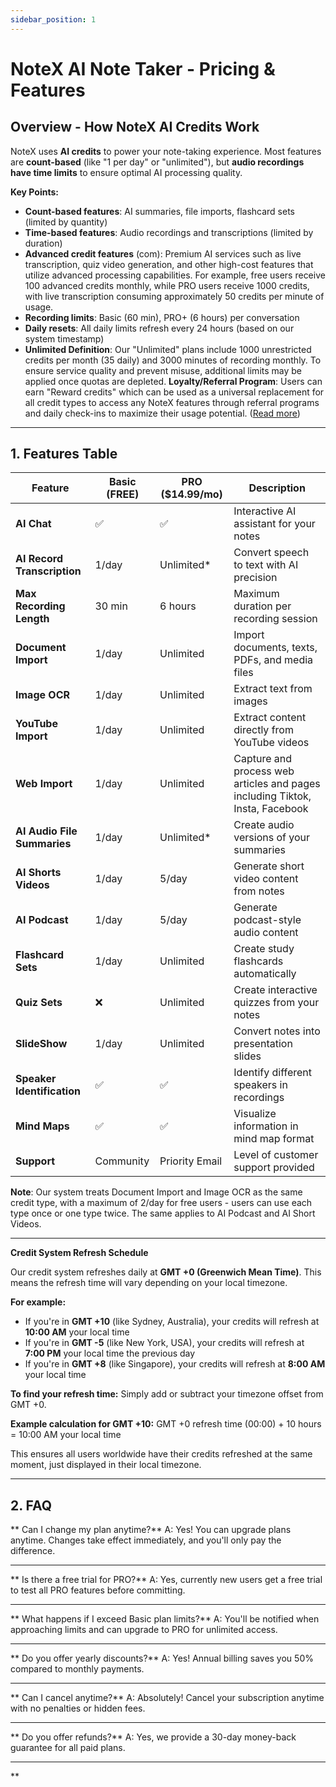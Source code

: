 ```yaml
---
sidebar_position: 1
---
```


# NoteX AI Note Taker - Pricing & Features

## Overview - How NoteX AI Credits Work

NoteX uses **AI credits** to power your note-taking experience. Most features are **count-based** (like "1 per day" or "unlimited"), but **audio recordings have time limits** to ensure optimal AI processing quality.

**Key Points:**

- **Count-based features**: AI summaries, file imports, flashcard sets (limited by quantity)
- **Time-based features**: Audio recordings and transcriptions (limited by duration)
- **Advanced credit features** (com): Premium AI services such as live transcription, quiz video generation, and other high-cost features that utilize advanced processing capabilities.
  For example, free users receive 100 advanced credits monthly, while PRO users receive 1000 credits, with live transcription consuming approximately 50 credits per minute of usage.
- **Recording limits**: Basic (60 min), PRO+ (6 hours) per conversation
- **Daily resets**: All daily limits refresh every 24 hours (based on our system timestamp)
- **Unlimited Definition**: Our "Unlimited" plans include 1000 unrestricted credits per month (35 daily) and 3000 minutes of recording monthly. To ensure service quality and prevent misuse, additional limits may be applied once quotas are depleted.
  **Loyalty/Referral Program**: Users can earn "Reward credits" which can be used as a universal replacement for all credit types to access any NoteX features through referral programs and daily check-ins to maximize their usage potential. ([Read more](https://docs-notex.com))

---

## 1. Features Table

| Feature                     | Basic (FREE) | PRO ($14.99/mo) | Description                                                                  |
| --------------------------- | ------------ | --------------- | ---------------------------------------------------------------------------- |
| **AI Chat**                 | ✅           | ✅              | Interactive AI assistant for your notes                                      |
| **AI Record Transcription** | 1/day        | Unlimited\*     | Convert speech to text with AI precision                                     |
| **Max Recording Length**    | 30 min       | 6 hours         | Maximum duration per recording session                                       |
| **Document Import**         | 1/day        | Unlimited       | Import documents, texts, PDFs, and media files                               |
| **Image OCR**               | 1/day        | Unlimited       | Extract text from images                                                     |
| **YouTube Import**          | 1/day        | Unlimited       | Extract content directly from YouTube videos                                 |
| **Web Import**              | 1/day        | Unlimited       | Capture and process web articles and pages including Tiktok, Insta, Facebook |
| **AI Audio File Summaries** | 1/day        | Unlimited\*     | Create audio versions of your summaries                                      |
| **AI Shorts Videos**        | 1/day        | 5/day           | Generate short video content from notes                                      |
| **AI Podcast**              | 1/day        | 5/day           | Generate podcast-style audio content                                         |
| **Flashcard Sets**          | 1/day        | Unlimited       | Create study flashcards automatically                                        |
| **Quiz Sets**               | ❌           | Unlimited       | Create interactive quizzes from your notes                                   |
| **SlideShow**               | 1/day        | Unlimited       | Convert notes into presentation slides                                       |
| **Speaker Identification**  | ✅           | ✅              | Identify different speakers in recordings                                    |
| **Mind Maps**               | ✅           | ✅              | Visualize information in mind map format                                     |
| **Support**                 | Community    | Priority Email  | Level of customer support provided                                           |

**Note**: Our system treats Document Import and Image OCR as the same credit type, with a maximum of 2/day for free users - users can use each type once or one type twice. The same applies to AI Podcast and AI Short Videos.

---

**Credit System Refresh Schedule**

Our credit system refreshes daily at **GMT +0 (Greenwich Mean Time)**. This means the refresh time will vary depending on your local timezone.

**For example:**

- If you're in **GMT +10** (like Sydney, Australia), your credits will refresh at **10:00 AM** your local time
- If you're in **GMT -5** (like New York, USA), your credits will refresh at **7:00 PM** your local time the previous day
- If you're in **GMT +8** (like Singapore), your credits will refresh at **8:00 AM** your local time

**To find your refresh time:**
Simply add or subtract your timezone offset from GMT +0.

**Example calculation for GMT +10:**
GMT +0 refresh time (00:00) + 10 hours = 10:00 AM your local time

This ensures all users worldwide have their credits refreshed at the same moment, just displayed in their local timezone.

---

## 2. FAQ

** Can I change my plan anytime?**
A: Yes! You can upgrade plans anytime. Changes take effect immediately, and you'll only pay the difference.

---
** Is there a free trial for PRO?**
A: Yes, currently new users get a free trial to test all PRO features before committing.

---
** What happens if I exceed Basic plan limits?**
A: You'll be notified when approaching limits and can upgrade to PRO for unlimited access.

---
** Do you offer yearly discounts?**
A: Yes! Annual billing saves you 50% compared to monthly payments.

---
** Can I cancel anytime?**
A: Absolutely! Cancel your subscription anytime with no penalties or hidden fees.

---
** Do you offer refunds?**
A: Yes, we provide a 30-day money-back guarantee for all paid plans.

---

\*\*
